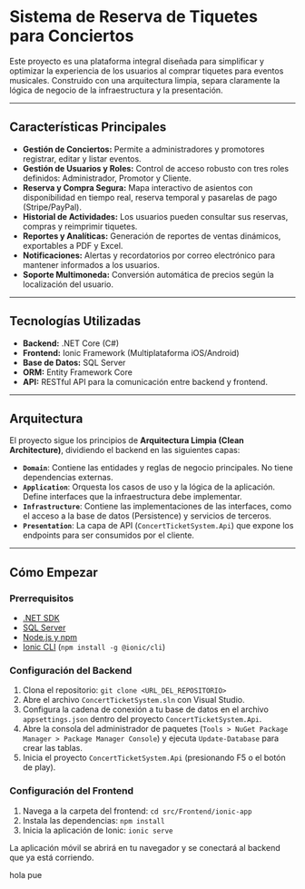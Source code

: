 # Sistema de Reserva de Tiquetes para Conciertos

Este proyecto es una plataforma integral diseñada para simplificar y optimizar la experiencia de los usuarios al comprar tiquetes para eventos musicales. Construido con una arquitectura limpia, separa claramente la lógica de negocio de la infraestructura y la presentación.

---

## Características Principales

- **Gestión de Conciertos:** Permite a administradores y promotores registrar, editar y listar eventos.
- **Gestión de Usuarios y Roles:** Control de acceso robusto con tres roles definidos: Administrador, Promotor y Cliente.
- **Reserva y Compra Segura:** Mapa interactivo de asientos con disponibilidad en tiempo real, reserva temporal y pasarelas de pago (Stripe/PayPal).
- **Historial de Actividades:** Los usuarios pueden consultar sus reservas, compras y reimprimir tiquetes.
- **Reportes y Analíticas:** Generación de reportes de ventas dinámicos, exportables a PDF y Excel.
- **Notificaciones:** Alertas y recordatorios por correo electrónico para mantener informados a los usuarios.
- **Soporte Multimoneda:** Conversión automática de precios según la localización del usuario.

---

## Tecnologías Utilizadas

- **Backend:** .NET Core (C#)
- **Frontend:** Ionic Framework (Multiplataforma iOS/Android)
- **Base de Datos:** SQL Server
- **ORM:** Entity Framework Core
- **API:** RESTful API para la comunicación entre backend y frontend.

---

## Arquitectura

El proyecto sigue los principios de **Arquitectura Limpia (Clean Architecture)**, dividiendo el backend en las siguientes capas:

- **`Domain`**: Contiene las entidades y reglas de negocio principales. No tiene dependencias externas.
- **`Application`**: Orquesta los casos de uso y la lógica de la aplicación. Define interfaces que la infraestructura debe implementar.
- **`Infrastructure`**: Contiene las implementaciones de las interfaces, como el acceso a la base de datos (Persistence) y servicios de terceros.
- **`Presentation`**: La capa de API (`ConcertTicketSystem.Api`) que expone los endpoints para ser consumidos por el cliente.

---

## Cómo Empezar

### **Prerrequisitos**
- [.NET SDK](https://dotnet.microsoft.com/download)
- [SQL Server](https://www.microsoft.com/es-es/sql-server/sql-server-downloads)
- [Node.js y npm](https://nodejs.org/en/)
- [Ionic CLI](https://ionicframework.com/docs/cli) (`npm install -g @ionic/cli`)

### **Configuración del Backend**
1. Clona el repositorio: `git clone <URL_DEL_REPOSITORIO>`
2. Abre el archivo `ConcertTicketSystem.sln` con Visual Studio.
3. Configura la cadena de conexión a tu base de datos en el archivo `appsettings.json` dentro del proyecto `ConcertTicketSystem.Api`.
4. Abre la consola del administrador de paquetes (`Tools > NuGet Package Manager > Package Manager Console`) y ejecuta `Update-Database` para crear las tablas.
5. Inicia el proyecto `ConcertTicketSystem.Api` (presionando F5 o el botón de play).

### **Configuración del Frontend**
1. Navega a la carpeta del frontend: `cd src/Frontend/ionic-app`
2. Instala las dependencias: `npm install`
3. Inicia la aplicación de Ionic: `ionic serve`

La aplicación móvil se abrirá en tu navegador y se conectará al backend que ya está corriendo.

hola pue